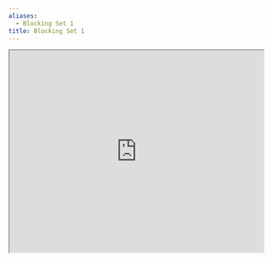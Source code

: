 ```yaml
---
aliases:
  - Blocking Set 1
title: Blocking Set 1
---
```


<iframe src="https://www.youtube.com/embed/hW3j_HvhUxQ" width="100%" height="400"></iframe>
